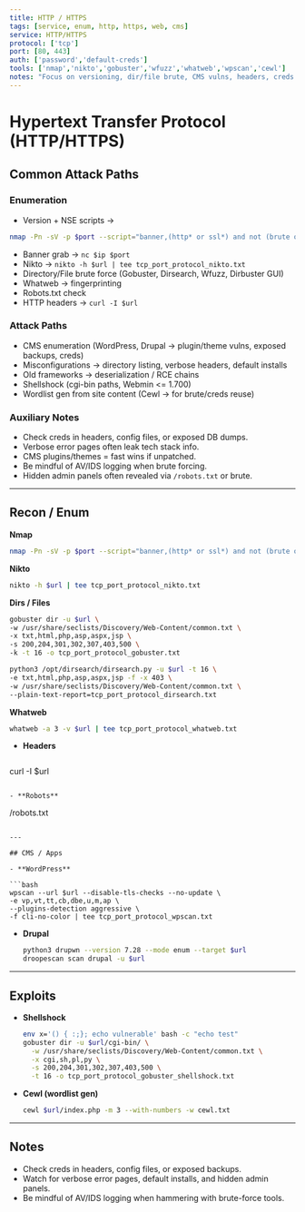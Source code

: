 ```yaml
---
title: HTTP / HTTPS
tags: [service, enum, http, https, web, cms]
service: HTTP/HTTPS
protocol: ['tcp']
port: [80, 443]
auth: ['password','default-creds']
tools: ['nmap','nikto','gobuster','wfuzz','whatweb','wpscan','cewl']
notes: "Focus on versioning, dir/file brute, CMS vulns, headers, creds in plain text."
---
```


# Hypertext Transfer Protocol (HTTP/HTTPS)

## Common Attack Paths

### Enumeration

- Version + NSE scripts →  

```bash
nmap -Pn -sV -p $port --script="banner,(http* or ssl*) and not (brute or broadcast or dos or external or http-slowloris* or fuzzer)" -oN tcp_port_protocol_nmap.txt $ip
```

- Banner grab → `nc $ip $port`
- Nikto → `nikto -h $url | tee tcp_port_protocol_nikto.txt`
- Directory/File brute force (Gobuster, Dirsearch, Wfuzz, Dirbuster GUI)
- Whatweb → fingerprinting
- Robots.txt check
- HTTP headers → `curl -I $url`

### Attack Paths

- CMS enumeration (WordPress, Drupal → plugin/theme vulns, exposed backups, creds)
- Misconfigurations → directory listing, verbose headers, default installs
- Old frameworks → deserialization / RCE chains
- Shellshock (cgi-bin paths, Webmin <= 1.700)
- Wordlist gen from site content (Cewl → for brute/creds reuse)

### Auxiliary Notes

- Check creds in headers, config files, or exposed DB dumps.  
- Verbose error pages often leak tech stack info.  
- CMS plugins/themes = fast wins if unpatched.  
- Be mindful of AV/IDS logging when brute forcing.  
- Hidden admin panels often revealed via `/robots.txt` or brute. 

---

## Recon / Enum

**Nmap**

  ```bash
nmap -Pn -sV -p $port --script="banner,(http* or ssl*) and not (brute or broadcast or dos or external or http-slowloris* or fuzzer)"-oN tcp_port_protocol_nmap.txt $ip
  ```

**Nikto**

  ```bash
nikto -h $url | tee tcp_port_protocol_nikto.txt
  ```

**Dirs / Files**

  ```bash
gobuster dir -u $url \
  -w /usr/share/seclists/Discovery/Web-Content/common.txt \
  -x txt,html,php,asp,aspx,jsp \
  -s 200,204,301,302,307,403,500 \
  -k -t 16 -o tcp_port_protocol_gobuster.txt

python3 /opt/dirsearch/dirsearch.py -u $url -t 16 \
  -e txt,html,php,asp,aspx,jsp -f -x 403 \
  -w /usr/share/seclists/Discovery/Web-Content/common.txt \
  --plain-text-report=tcp_port_protocol_dirsearch.txt
  ```

**Whatweb**

  ```bash
whatweb -a 3 -v $url | tee tcp_port_protocol_whatweb.txt
  ```

- **Headers**

  ```bash
curl -I $url
  ```

- **Robots**

  ```
  /robots.txt
  ```

---

## CMS / Apps

- **WordPress**

  ```bash
wpscan --url $url --disable-tls-checks --no-update \
-e vp,vt,tt,cb,dbe,u,m,ap \
--plugins-detection aggressive \
-f cli-no-color | tee tcp_port_protocol_wpscan.txt
  ```

- **Drupal**

  ```bash
  python3 drupwn --version 7.28 --mode enum --target $url
  droopescan scan drupal -u $url
  ```

---

## Exploits

- **Shellshock**

  ```bash
  env x='() { :;}; echo vulnerable' bash -c "echo test"
  gobuster dir -u $url/cgi-bin/ \
    -w /usr/share/seclists/Discovery/Web-Content/common.txt \
    -x cgi,sh,pl,py \
    -s 200,204,301,302,307,403,500 \
    -t 16 -o tcp_port_protocol_gobuster_shellshock.txt
  ```

- **Cewl (wordlist gen)**

  ```bash
  cewl $url/index.php -m 3 --with-numbers -w cewl.txt
  ```

---

## Notes

- Check creds in headers, config files, or exposed backups.  
- Watch for verbose error pages, default installs, and hidden admin panels.  
- Be mindful of AV/IDS logging when hammering with brute-force tools.  
